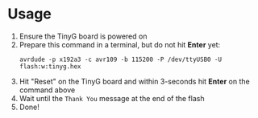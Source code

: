 # Usage

1. Ensure the TinyG board is powered on
1. Prepare this command in a terminal, but do not hit **Enter** yet:
   ```
   avrdude -p x192a3 -c avr109 -b 115200 -P /dev/ttyUSB0 -U flash:w:tinyg.hex
   ```
1. Hit "Reset" on the TinyG board and within 3-seconds hit **Enter** on the
   command above
1. Wait until the `Thank You` message at the end of the flash
1. Done!
